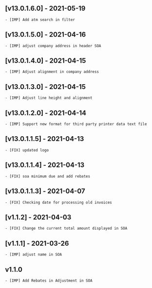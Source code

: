 ## [v13.0.1.6.0] - 2021-05-19

    - [IMP] Add atm search in filter
## [v13.0.1.5.0] - 2021-04-16

    - [IMP] adjust company address in header SOA

## [v13.0.1.4.0] - 2021-04-15

    - [IMP] Adjust alignment in company address

## [v13.0.1.3.0] - 2021-04-15

    - [IMP] Adjust line height and alignment

## [v13.0.1.2.0] - 2021-04-14

    - [IMP] Support new format for third party printer data text file

## [v13.0.1.1.5] - 2021-04-13

    - [FIX] updated logo

## [v13.0.1.1.4] - 2021-04-13

    - [FIX] soa minimum due and add rebates

## [v13.0.1.1.3] - 2021-04-07

    - [FIX] Checking date for processing old invoices

## [v1.1.2] - 2021-04-03

    - [FIX] Change the current total amount displayed in SOA

## [v1.1.1] - 2021-03-26

    - [IMP] adjust name in SOA

## v1.1.0

    - [IMP] Add Rebates in Adjustment in SOA
